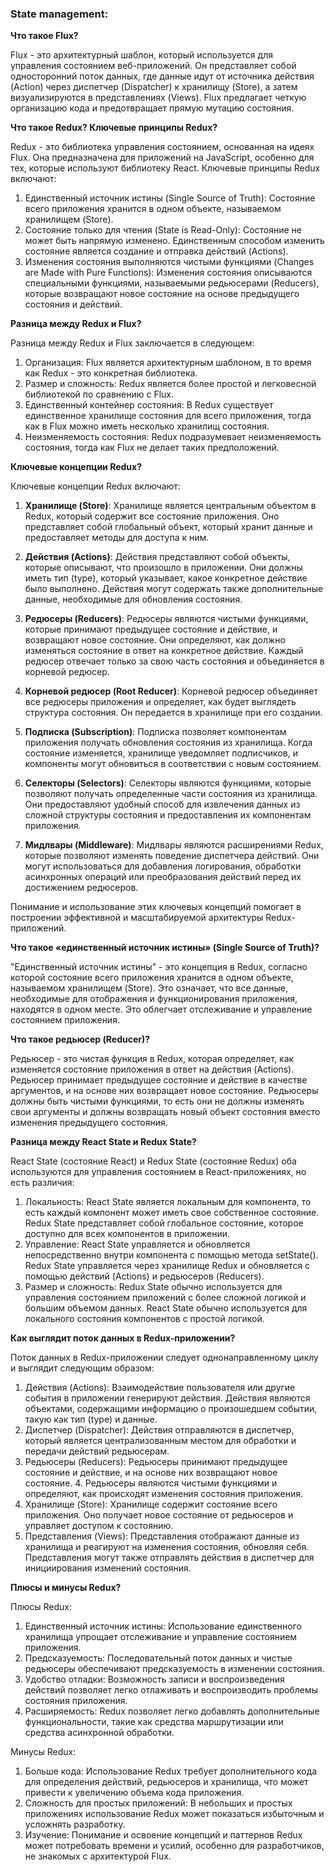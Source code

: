 <h3>
  <span>State management:</span>
</h3>

**Что такое Flux?**

Flux - это архитектурный шаблон, который используется для управления состоянием веб-приложений. 
Он представляет собой односторонний поток данных, где данные идут от источника действия (Action) через диспетчер (Dispatcher) к хранилищу (Store), а затем визуализируются в представлениях (Views). 
Flux предлагает четкую организацию кода и предотвращает прямую мутацию состояния.

**Что такое Redux? Ключевые принципы Redux?**

Redux - это библиотека управления состоянием, основанная на идеях Flux. Она предназначена для приложений на JavaScript, особенно для тех, которые используют библиотеку React. Ключевые принципы Redux включают:

1. Единственный источник истины (Single Source of Truth): Состояние всего приложения хранится в одном объекте, называемом хранилищем (Store).
2. Состояние только для чтения (State is Read-Only): Состояние не может быть напрямую изменено. Единственным способом изменить состояние является создание и отправка действий (Actions).
3. Изменения состояния выполняются чистыми функциями (Changes are Made with Pure Functions): Изменения состояния описываются специальными функциями, называемыми редьюсерами (Reducers), которые возвращают новое состояние на основе предыдущего состояния и действий.

**Разница между Redux и Flux?**

Разница между Redux и Flux заключается в следующем:

1. Организация: Flux является архитектурным шаблоном, в то время как Redux - это конкретная библиотека.
2. Размер и сложность: Redux является более простой и легковесной библиотекой по сравнению с Flux.
3. Единственный контейнер состояния: В Redux существует единственное хранилище состояния для всего приложения, тогда как в Flux можно иметь несколько хранилищ состояния.
4. Неизменяемость состояния: Redux подразумевает неизменяемость состояния, тогда как Flux не делает таких предположений.

**Ключевые концепции Redux?**

Ключевые концепции Redux включают:
1.	**Хранилище (Store)**: Хранилище является центральным объектом в Redux, который содержит все состояние приложения. Оно представляет собой глобальный объект, который хранит данные и предоставляет методы для доступа к ним.

2.	**Действия (Actions)**: Действия представляют собой объекты, которые описывают, что произошло в приложении. Они должны иметь тип (type), который указывает, какое конкретное действие было выполнено. Действия могут содержать также дополнительные данные, необходимые для обновления состояния.

3.	**Редюсеры (Reducers)**: Редюсеры являются чистыми функциями, которые принимают предыдущее состояние и действие, и возвращают новое состояние. Они определяют, как должно изменяться состояние в ответ на конкретное действие. Каждый редюсер отвечает только за свою часть состояния и объединяется в корневой редюсер.

4.	**Корневой редюсер (Root Reducer)**: Корневой редюсер объединяет все редюсеры приложения и определяет, как будет выглядеть структура состояния. Он передается в хранилище при его создании.

5.	**Подписка (Subscription)**: Подписка позволяет компонентам приложения получать обновления состояния из хранилища. Когда состояние изменяется, хранилище уведомляет подписчиков, и компоненты могут обновиться в соответствии с новым состоянием.

6.	**Селекторы (Selectors)**: Селекторы являются функциями, которые позволяют получать определенные части состояния из хранилища. Они предоставляют удобный способ для извлечения данных из сложной структуры состояния и предоставления их компонентам приложения.

7.	**Мидлвары (Middleware)**: Мидлвары являются расширениями Redux, которые позволяют изменять поведение диспетчера действий. Они могут использоваться для добавления логирования, обработки асинхронных операций или преобразования действий перед их достижением редюсеров.

Понимание и использование этих ключевых концепций помогает в построении эффективной и масштабируемой архитектуры Redux-приложений.


**Что такое «единственный источник истины» (Single Source of Truth)?**

"Единственный источник истины" - это концепция в Redux, согласно которой состояние всего приложения хранится в одном объекте, называемом хранилищем (Store). Это означает, что все данные, необходимые для отображения и функционирования приложения, находятся в одном месте. Это облегчает отслеживание и управление состоянием приложения.

**Что такое редьюсер (Reducer)?**

Редьюсер - это чистая функция в Redux, которая определяет, как изменяется состояние приложения в ответ на действия (Actions). Редьюсер принимает предыдущее состояние и действие в качестве аргументов, и на основе них возвращает новое состояние. Редьюсеры должны быть чистыми функциями, то есть они не должны изменять свои аргументы и должны возвращать новый объект состояния вместо изменения предыдущего состояния.

**Разница между React State и Redux State?**

React State (состояние React) и Redux State (состояние Redux) оба используются для управления состоянием в React-приложениях, но есть различия:

1. Локальность: React State является локальным для компонента, то есть каждый компонент может иметь свое собственное состояние. Redux State представляет собой глобальное состояние, которое доступно для всех компонентов в приложении.
2. Управление: React State управляется и обновляется непосредственно внутри компонента с помощью метода setState(). Redux State управляется через хранилище Redux и обновляется с помощью действий (Actions) и редьюсеров (Reducers).
3. Размер и сложность: Redux State обычно используется для управления состоянием приложений с более сложной логикой и большим объемом данных. React State обычно используется для локального состояния компонентов с простой логикой.

**Как выглядит поток данных в Redux-приложении?**

Поток данных в Redux-приложении следует однонаправленному циклу и выглядит следующим образом:

1. Действия (Actions): Взаимодействие пользователя или другие события в приложении генерируют действия. Действия являются объектами, содержащими информацию о произошедшем событии, такую как тип (type) и данные.
2. Диспетчер (Dispatcher): Действия отправляются в диспетчер, который является централизованным местом для обработки и передачи действий редьюсерам.
3. Редьюсеры (Reducers): Редьюсеры принимают предыдущее состояние и действие, и на основе них возвращают новое состояние. 4. Редьюсеры являются чистыми функциями и определяют, как происходят изменения состояния приложения.
4. Хранилище (Store): Хранилище содержит состояние всего приложения. Оно получает новое состояние от редьюсеров и управляет доступом к состоянию.
5. Представления (Views): Представления отображают данные из хранилища и реагируют на изменения состояния, обновляя себя. Представления могут также отправлять действия в диспетчер для инициирования изменений состояния.

**Плюсы и минусы Redux?**

Плюсы Redux:

1. Единственный источник истины: Использование единственного хранилища упрощает отслеживание и управление состоянием приложения.
2. Предсказуемость: Последовательный поток данных и чистые редьюсеры обеспечивают предсказуемость в изменении состояния.
3. Удобство отладки: Возможность записи и воспроизведения действий позволяет легко отлаживать и воспроизводить проблемы состояния приложения.
4. Расширяемость: Redux позволяет легко добавлять дополнительные функциональности, такие как средства маршрутизации или средства асинхронной обработки.

Минусы Redux:

1. Больше кода: Использование Redux требует дополнительного кода для определения действий, редьюсеров и хранилища, что может привести к увеличению объема кода приложения.
2. Сложность для простых приложений: В небольших и простых приложениях использование Redux может показаться избыточным и усложнять разработку.
3. Изучение: Понимание и освоение концепций и паттернов Redux может потребовать времени и усилий, особенно для разработчиков, не знакомых с архитектурой Flux.